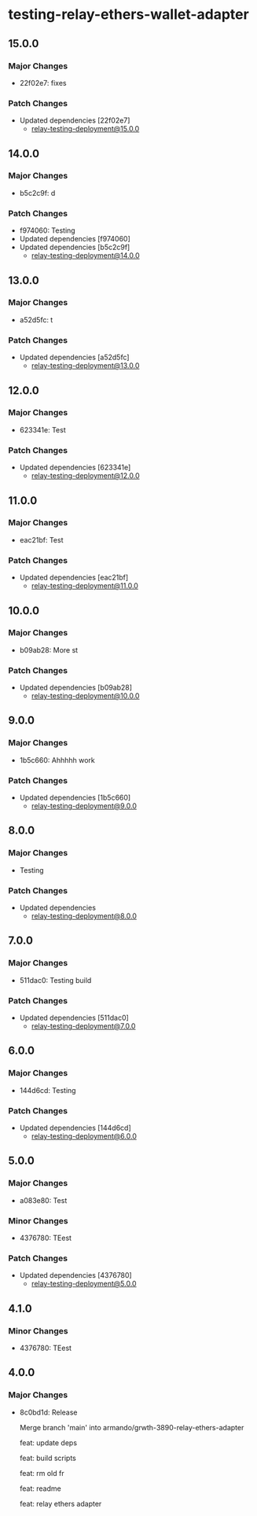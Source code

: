 # testing-relay-ethers-wallet-adapter

## 15.0.0

### Major Changes

- 22f02e7: fixes

### Patch Changes

- Updated dependencies [22f02e7]
  - relay-testing-deployment@15.0.0

## 14.0.0

### Major Changes

- b5c2c9f: d

### Patch Changes

- f974060: Testing
- Updated dependencies [f974060]
- Updated dependencies [b5c2c9f]
  - relay-testing-deployment@14.0.0

## 13.0.0

### Major Changes

- a52d5fc: t

### Patch Changes

- Updated dependencies [a52d5fc]
  - relay-testing-deployment@13.0.0

## 12.0.0

### Major Changes

- 623341e: Test

### Patch Changes

- Updated dependencies [623341e]
  - relay-testing-deployment@12.0.0

## 11.0.0

### Major Changes

- eac21bf: Test

### Patch Changes

- Updated dependencies [eac21bf]
  - relay-testing-deployment@11.0.0

## 10.0.0

### Major Changes

- b09ab28: More st

### Patch Changes

- Updated dependencies [b09ab28]
  - relay-testing-deployment@10.0.0

## 9.0.0

### Major Changes

- 1b5c660: Ahhhhh work

### Patch Changes

- Updated dependencies [1b5c660]
  - relay-testing-deployment@9.0.0

## 8.0.0

### Major Changes

- Testing

### Patch Changes

- Updated dependencies
  - relay-testing-deployment@8.0.0

## 7.0.0

### Major Changes

- 511dac0: Testing build

### Patch Changes

- Updated dependencies [511dac0]
  - relay-testing-deployment@7.0.0

## 6.0.0

### Major Changes

- 144d6cd: Testing

### Patch Changes

- Updated dependencies [144d6cd]
  - relay-testing-deployment@6.0.0

## 5.0.0

### Major Changes

- a083e80: Test

### Minor Changes

- 4376780: TEest

### Patch Changes

- Updated dependencies [4376780]
  - relay-testing-deployment@5.0.0

## 4.1.0

### Minor Changes

- 4376780: TEest

## 4.0.0

### Major Changes

- 8c0bd1d: Release

  Merge branch 'main' into armando/grwth-3890-relay-ethers-adapter

  feat: update deps

  feat: build scripts

  feat: rm old fr

  feat: readme

  feat: relay ethers adapter
